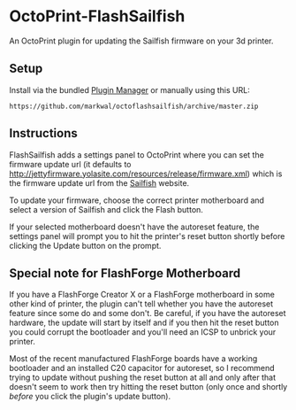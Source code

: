 # OctoPrint-FlashSailfish

An OctoPrint plugin for updating the Sailfish firmware on your 3d printer.

## Setup

Install via the bundled [Plugin Manager](https://github.com/foosel/OctoPrint/wiki/Plugin:-Plugin-Manager)
or manually using this URL:

    https://github.com/markwal/octoflashsailfish/archive/master.zip

## Instructions

FlashSailfish adds a settings panel to OctoPrint where you can set the firmware
update url (it defaults to
http://jettyfirmware.yolasite.com/resources/release/firmware.xml) which is the
firmware update url from the [Sailfish](http://sailfishfirmware.com) website.

To update your firmware, choose the correct printer motherboard and select a
version of Sailfish and click the Flash button.

If your selected motherboard doesn't have the autoreset feature, the settings
panel will prompt you to hit the printer's reset button shortly before clicking
the Update button on the prompt.

## Special note for FlashForge Motherboard

If you have a FlashForge Creator X or a FlashForge motherboard in some other
kind of printer, the plugin can't tell whether you have the autoreset feature
since some do and some don't.  Be careful, if you have the autoreset hardware,
the update will start by itself and if you then hit the reset button you could
corrupt the bootloader and you'll need an ICSP to unbrick your printer.

Most of the recent manufactured FlashForge boards have a working bootloader and
an installed C20 capacitor for autoreset, so I recommend trying to update
without pushing the reset button at all and only after that doesn't seem to work
then try hitting the reset button (only once and shortly *before* you click the
plugin's update button).
